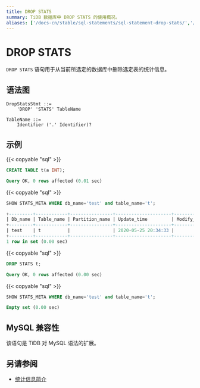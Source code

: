 ```yaml
---
title: DROP STATS
summary: TiDB 数据库中 DROP STATS 的使用概况。
aliases: ['/docs-cn/stable/sql-statements/sql-statement-drop-stats/','/docs-cn/v4.0/sql-statements/sql-statement-drop-stats/']
---
```


# DROP STATS

`DROP STATS` 语句用于从当前所选定的数据库中删除选定表的统计信息。

## 语法图

```ebnf+diagram
DropStatsStmt ::=
    'DROP' 'STATS' TableName

TableName ::=
    Identifier ('.' Identifier)?
```

## 示例

{{< copyable "sql" >}}

```sql
CREATE TABLE t(a INT);
```

```sql
Query OK, 0 rows affected (0.01 sec)
```

{{< copyable "sql" >}}

```sql
SHOW STATS_META WHERE db_name='test' and table_name='t';
```

```sql
+---------+------------+----------------+---------------------+--------------+-----------+
| Db_name | Table_name | Partition_name | Update_time         | Modify_count | Row_count |
+---------+------------+----------------+---------------------+--------------+-----------+
| test    | t          |                | 2020-05-25 20:34:33 |            0 |         0 |
+---------+------------+----------------+---------------------+--------------+-----------+
1 row in set (0.00 sec)
```

{{< copyable "sql" >}}

```sql
DROP STATS t;
```

```sql
Query OK, 0 rows affected (0.00 sec)
```

{{< copyable "sql" >}}

```sql
SHOW STATS_META WHERE db_name='test' and table_name='t';
```

```sql
Empty set (0.00 sec)
```

## MySQL 兼容性

该语句是 TiDB 对 MySQL 语法的扩展。

## 另请参阅

* [统计信息简介](/statistics.md)
